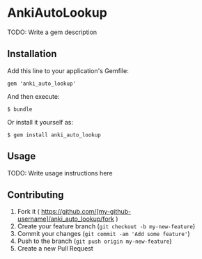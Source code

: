 # AnkiAutoLookup

TODO: Write a gem description

## Installation

Add this line to your application's Gemfile:

    gem 'anki_auto_lookup'

And then execute:

    $ bundle

Or install it yourself as:

    $ gem install anki_auto_lookup

## Usage

TODO: Write usage instructions here

## Contributing

1. Fork it ( https://github.com/[my-github-username]/anki_auto_lookup/fork )
2. Create your feature branch (`git checkout -b my-new-feature`)
3. Commit your changes (`git commit -am 'Add some feature'`)
4. Push to the branch (`git push origin my-new-feature`)
5. Create a new Pull Request
